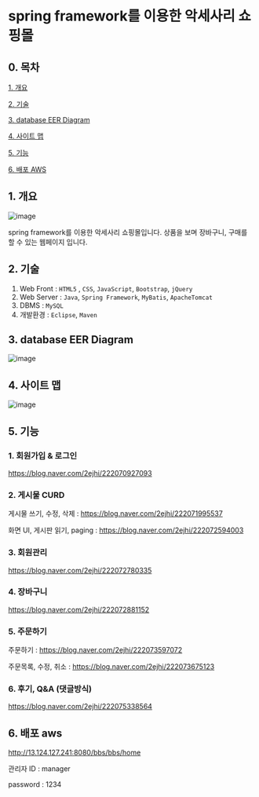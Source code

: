 # spring framework를 이용한 악세사리 쇼핑몰 

## 0. 목차

[1. 개요](#1.-개요)

[2. 기술](#2.-기술)

[3. database EER Diagram](#3.-database-eer-diagram)

[4. 사이트 맵](#4.-사이트-맵)

[5. 기능](#5.-기능)

[6. 배포 AWS](#6.-배포-AWS)


## 1. 개요
![image](https://user-images.githubusercontent.com/58822916/92574215-c8d16f00-f2c1-11ea-9659-65f67c821fc8.png)

spring framework를 이용한 악세사리 쇼핑몰입니다.
상품을 보며 장바구니, 구매를 할 수 있는 웹페이지 입니다.

## 2. 기술
1. Web Front : `HTML5` , `CSS`, `JavaScript`, `Bootstrap`, `jQuery`
2. Web Server :  `Java`, `Spring Framework`, `MyBatis`, `ApacheTomcat`
3. DBMS : `MySQL`
4. 개발환경 : `Eclipse`, `Maven`



## 3. database EER Diagram
![image](https://user-images.githubusercontent.com/58822916/91158601-d8698900-e701-11ea-8395-30ce84e891fb.png)



## 4. 사이트 맵
![image](https://user-images.githubusercontent.com/58822916/91177059-27bdb280-e71e-11ea-90d9-2489e8b8a53d.png)



## 5. 기능
### 1. 회원가입 & 로그인
https://blog.naver.com/2ejhi/222070927093
### 2. 게시물 CURD
게시물 쓰기, 수정, 삭제 : https://blog.naver.com/2ejhi/222071995537

화면 UI, 게시판 읽기, paging : https://blog.naver.com/2ejhi/222072594003
### 3. 회원관리
https://blog.naver.com/2ejhi/222072780335
### 4. 장바구니
https://blog.naver.com/2ejhi/222072881152
### 5. 주문하기
주문하기 : https://blog.naver.com/2ejhi/222073597072

주문목록, 수정, 취소 : https://blog.naver.com/2ejhi/222073675123
### 6. 후기, Q&A (댓글방식)
https://blog.naver.com/2ejhi/222075338564



## 6. 배포 aws

http://13.124.127.241:8080/bbs/bbs/home

관리자 
ID : manager

password : 1234
